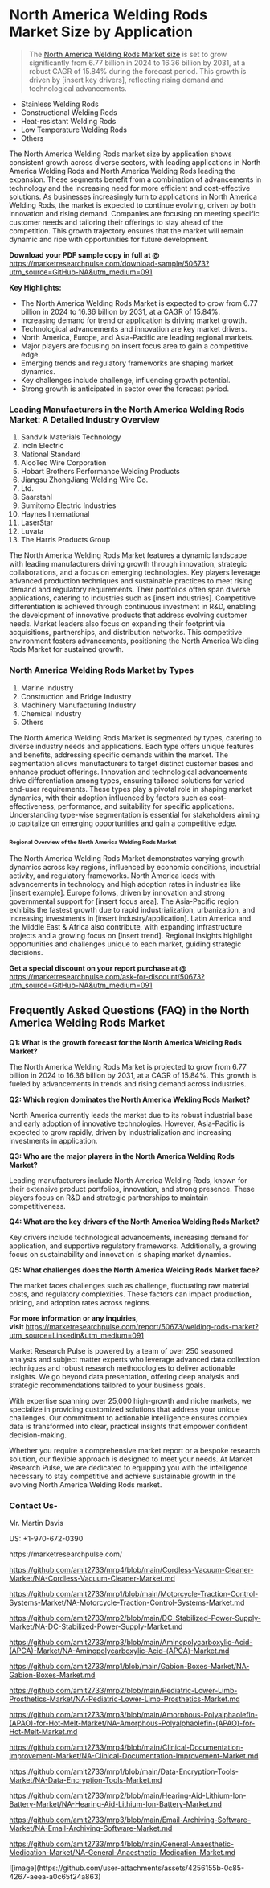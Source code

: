 <h1>North America Welding Rods Market&nbsp;Size by Application</h1><blockquote><p>The <a href="https://marketresearchpulse.com/download-sample/50673?utm_source=GitHub-NA&amp;utm_medium=091">North America Welding Rods Market size</a> is set to grow significantly from 6.77 billion in 2024 to 16.36 billion by 2031, at a robust CAGR of 15.84% during the forecast period. This growth is driven by [insert key drivers], reflecting rising demand and technological advancements.</p></blockquote><ul><li>Stainless Welding Rods <li> Constructional Welding Rods <li> Heat-resistant Welding Rods <li> Low Temperature Welding Rods <li> Others</li></ul><p>The North America Welding Rods market size by application shows consistent growth across diverse sectors, with leading applications in North America Welding Rods and North America Welding Rods leading the expansion. These segments benefit from a combination of advancements in technology and the increasing need for more efficient and cost-effective solutions. As businesses increasingly turn to applications in North America Welding Rods, the market is expected to continue evolving, driven by both innovation and rising demand. Companies are focusing on meeting specific customer needs and tailoring their offerings to stay ahead of the competition. This growth trajectory ensures that the market will remain dynamic and ripe with opportunities for future development.</p><p><strong>Download your PDF sample copy in full at @ </strong><a href="https://marketresearchpulse.com/download-sample/50673?utm_source=GitHub-NA&amp;utm_medium=091">https://marketresearchpulse.com/download-sample/50673?utm_source=GitHub-NA&amp;utm_medium=091</a></p><p><strong>Key Highlights: </strong></p><ul><li>The North America Welding Rods Market is expected to grow from 6.77 billion in 2024 to 16.36 billion by 2031, at a CAGR of 15.84%.</li><li>Increasing demand for trend or application is driving market growth.</li><li>Technological advancements and innovation are key market drivers.</li><li>North America, Europe, and Asia-Pacific are leading regional markets.</li><li>Major players are focusing on insert focus area to gain a competitive edge.</li><li>Emerging trends and regulatory frameworks are shaping market dynamics.</li><li>Key challenges include challenge, influencing growth potential.</li><li>Strong growth is anticipated in sector over the forecast period.</li></ul><h3>Leading Manufacturers in the North America Welding Rods Market: A Detailed Industry Overview</h3><ol><li>Sandvik Materials Technology</li><li>Incln Electric</li><li>National Standard</li><li>AlcoTec Wire Corporation</li><li>Hobart Brothers Performance Welding Products</li><li>Jiangsu ZhongJiang Welding Wire Co.</li><li>Ltd.</li><li>Saarstahl</li><li>Sumitomo Electric Industries</li><li>Haynes International</li><li>LaserStar</li><li>Luvata</li><li>The Harris Products Group</li></ol><div class="flex max-w-full flex-col flex-grow"><div class="min-h-8 text-message flex w-full flex-col items-end gap-2 whitespace-normal break-words [.text-message+&amp;]:mt-5" dir="auto" data-message-author-role="assistant" data-message-id="fd8432e4-4910-450d-b182-61b7bfb0a01f" data-message-model-slug="gpt-4o"><div class="flex w-full flex-col gap-1 empty:hidden first:pt-[3px]"><div class="markdown prose w-full break-words dark:prose-invert light"><p>The North America Welding Rods Market features a dynamic landscape with leading manufacturers driving growth through innovation, strategic collaborations, and a focus on emerging technologies. Key players leverage advanced production techniques and sustainable practices to meet rising demand and regulatory requirements. Their portfolios often span diverse applications, catering to industries such as [insert industries]. Competitive differentiation is achieved through continuous investment in R&amp;D, enabling the development of innovative products that address evolving customer needs. Market leaders also focus on expanding their footprint via acquisitions, partnerships, and distribution networks. This competitive environment fosters advancements, positioning the North America Welding Rods Market for sustained growth.</p></div></div></div></div><h3>North America Welding Rods Market by Types</h3><ol><li>Marine Industry <li> Construction and Bridge Industry <li> Machinery Manufacturing Industry <li> Chemical Industry <li> Others</li></ol><div class="flex max-w-full flex-col flex-grow"><div class="min-h-8 text-message flex w-full flex-col items-end gap-2 whitespace-normal break-words [.text-message+&amp;]:mt-5" dir="auto" data-message-author-role="assistant" data-message-id="084470be-0bb7-4664-bddf-5156b4f41249" data-message-model-slug="gpt-4o-mini"><div class="flex w-full flex-col gap-1 empty:hidden first:pt-[3px]"><div class="markdown prose w-full break-words dark:prose-invert light"><p>The North America Welding Rods Market is segmented by types, catering to diverse industry needs and applications. Each type offers unique features and benefits, addressing specific demands within the market. The segmentation allows manufacturers to target distinct customer bases and enhance product offerings. Innovation and technological advancements drive differentiation among types, ensuring tailored solutions for varied end-user requirements. These types play a pivotal role in shaping market dynamics, with their adoption influenced by factors such as cost-effectiveness, performance, and suitability for specific applications. Understanding type-wise segmentation is essential for stakeholders aiming to capitalize on emerging opportunities and gain a competitive edge.</p></div></div></div></div><h3><span style="font-size: 11px;">Regional Overview of the North America Welding Rods Market</span></h3><div class="flex max-w-full flex-col flex-grow"><div class="min-h-8 text-message flex w-full flex-col items-end gap-2 whitespace-normal break-words [.text-message+&amp;]:mt-5" dir="auto" data-message-author-role="assistant" data-message-id="e9038762-ce64-4e30-91c9-9bd413514231" data-message-model-slug="gpt-4o-mini"><div class="flex w-full flex-col gap-1 empty:hidden first:pt-[3px]"><div class="markdown prose w-full break-words dark:prose-invert light"><p>The North America Welding Rods Market demonstrates varying growth dynamics across key regions, influenced by economic conditions, industrial activity, and regulatory frameworks. North America leads with advancements in technology and high adoption rates in industries like [insert example]. Europe follows, driven by innovation and strong governmental support for [insert focus area]. The Asia-Pacific region exhibits the fastest growth due to rapid industrialization, urbanization, and increasing investments in [insert industry/application]. Latin America and the Middle East &amp; Africa also contribute, with expanding infrastructure projects and a growing focus on [insert trend]. Regional insights highlight opportunities and challenges unique to each market, guiding strategic decisions.</p></div></div></div></div><p><strong>Get a special discount on your report purchase at @ </strong><a href="https://marketresearchpulse.com/ask-for-discount/50673?utm_source=GitHub-NA&amp;utm_medium=091">https://marketresearchpulse.com/ask-for-discount/50673?utm_source=GitHub-NA&amp;utm_medium=091</a></p><h2>Frequently Asked Questions (FAQ) in the North America Welding Rods Market</h2><p><strong>Q1: What is the growth forecast for the North America Welding Rods Market?</strong></p><p>The North America Welding Rods Market is projected to grow from 6.77 billion in 2024 to 16.36 billion by 2031, at a CAGR of 15.84%. This growth is fueled by advancements in trends and rising demand across industries.</p><p><strong>Q2: Which region dominates the North America Welding Rods Market?</strong></p><p>North America currently leads the market due to its robust industrial base and early adoption of innovative technologies. However, Asia-Pacific is expected to grow rapidly, driven by industrialization and increasing investments in application.</p><p><strong>Q3: Who are the major players in the North America Welding Rods Market?</strong></p><p>Leading manufacturers include North America Welding Rods, known for their extensive product portfolios, innovation, and strong presence. These players focus on R&amp;D and strategic partnerships to maintain competitiveness.</p><p><strong>Q4: What are the key drivers of the North America Welding Rods Market?</strong></p><p>Key drivers include technological advancements, increasing demand for application, and supportive regulatory frameworks. Additionally, a growing focus on sustainability and innovation is shaping market dynamics.</p><p><strong>Q5: What challenges does the North America Welding Rods Market face?</strong></p><p>The market faces challenges such as challenge, fluctuating raw material costs, and regulatory complexities. These factors can impact production, pricing, and adoption rates across regions.</p><p><strong>For more information or any inquiries, visit&nbsp;</strong><a href="https://marketresearchpulse.com/report/50673/welding-rods-market?utm_source=Linkedin&utm_medium=091">https://marketresearchpulse.com/report/50673/welding-rods-market?utm_source=Linkedin&utm_medium=091</a></p><p>Market Research Pulse is powered by a team of over 250 seasoned analysts and subject matter experts who leverage advanced data collection techniques and robust research methodologies to deliver actionable insights. We go beyond data presentation, offering deep analysis and strategic recommendations tailored to your business goals.</p><p>With expertise spanning over 25,000 high-growth and niche markets, we specialize in providing customized solutions that address your unique challenges. Our commitment to actionable intelligence ensures complex data is transformed into clear, practical insights that empower confident decision-making.</p><p>Whether you require a comprehensive market report or a bespoke research solution, our flexible approach is designed to meet your needs. At Market Research Pulse, we are dedicated to equipping you with the intelligence necessary to stay competitive and achieve sustainable growth in the evolving North America Welding Rods market.</p><h3><strong>Contact Us-</strong></h3><p>Mr. Martin Davis</p><p>US: +1-970-672-0390</p><p>https://marketresearchpulse.com/</p><p><a href="https://github.com/amit2733/mrp4/blob/main/Cordless-Vacuum-Cleaner-Market/NA-Cordless-Vacuum-Cleaner-Market.md">https://github.com/amit2733/mrp4/blob/main/Cordless-Vacuum-Cleaner-Market/NA-Cordless-Vacuum-Cleaner-Market.md</a></p><p><a href="https://github.com/amit2733/mrp1/blob/main/Motorcycle-Traction-Control-Systems-Market/NA-Motorcycle-Traction-Control-Systems-Market.md">https://github.com/amit2733/mrp1/blob/main/Motorcycle-Traction-Control-Systems-Market/NA-Motorcycle-Traction-Control-Systems-Market.md</a></p><p><a href="https://github.com/amit2733/mrp2/blob/main/DC-Stabilized-Power-Supply-Market/NA-DC-Stabilized-Power-Supply-Market.md">https://github.com/amit2733/mrp2/blob/main/DC-Stabilized-Power-Supply-Market/NA-DC-Stabilized-Power-Supply-Market.md</a></p><p><a href="https://github.com/amit2733/mrp3/blob/main/Aminopolycarboxylic-Acid-(APCA)-Market/NA-Aminopolycarboxylic-Acid-(APCA)-Market.md">https://github.com/amit2733/mrp3/blob/main/Aminopolycarboxylic-Acid-(APCA)-Market/NA-Aminopolycarboxylic-Acid-(APCA)-Market.md</a></p><p><a href="https://github.com/amit2733/mrp1/blob/main/Gabion-Boxes-Market/NA-Gabion-Boxes-Market.md">https://github.com/amit2733/mrp1/blob/main/Gabion-Boxes-Market/NA-Gabion-Boxes-Market.md</a></p><p><a href="https://github.com/amit2733/mrp2/blob/main/Pediatric-Lower-Limb-Prosthetics-Market/NA-Pediatric-Lower-Limb-Prosthetics-Market.md">https://github.com/amit2733/mrp2/blob/main/Pediatric-Lower-Limb-Prosthetics-Market/NA-Pediatric-Lower-Limb-Prosthetics-Market.md</a></p><p><a href="https://github.com/amit2733/mrp3/blob/main/Amorphous-Polyalphaolefin-(APAO)-for-Hot-Melt-Market/NA-Amorphous-Polyalphaolefin-(APAO)-for-Hot-Melt-Market.md">https://github.com/amit2733/mrp3/blob/main/Amorphous-Polyalphaolefin-(APAO)-for-Hot-Melt-Market/NA-Amorphous-Polyalphaolefin-(APAO)-for-Hot-Melt-Market.md</a></p><p><a href="https://github.com/amit2733/mrp4/blob/main/Clinical-Documentation-Improvement-Market/NA-Clinical-Documentation-Improvement-Market.md">https://github.com/amit2733/mrp4/blob/main/Clinical-Documentation-Improvement-Market/NA-Clinical-Documentation-Improvement-Market.md</a></p><p><a href="https://github.com/amit2733/mrp1/blob/main/Data-Encryption-Tools-Market/NA-Data-Encryption-Tools-Market.md">https://github.com/amit2733/mrp1/blob/main/Data-Encryption-Tools-Market/NA-Data-Encryption-Tools-Market.md</a></p><p><a href="https://github.com/amit2733/mrp2/blob/main/Hearing-Aid-Lithium-Ion-Battery-Market/NA-Hearing-Aid-Lithium-Ion-Battery-Market.md">https://github.com/amit2733/mrp2/blob/main/Hearing-Aid-Lithium-Ion-Battery-Market/NA-Hearing-Aid-Lithium-Ion-Battery-Market.md</a></p><p><a href="https://github.com/amit2733/mrp3/blob/main/Email-Archiving-Software-Market/NA-Email-Archiving-Software-Market.md">https://github.com/amit2733/mrp3/blob/main/Email-Archiving-Software-Market/NA-Email-Archiving-Software-Market.md</a></p><p><a href="https://github.com/amit2733/mrp4/blob/main/General-Anaesthetic-Medication-Market/NA-General-Anaesthetic-Medication-Market.md">https://github.com/amit2733/mrp4/blob/main/General-Anaesthetic-Medication-Market/NA-General-Anaesthetic-Medication-Market.md</a></p>
![image](https://github.com/user-attachments/assets/4256155b-0c85-4267-aeea-a0c65f24a863)
